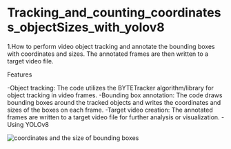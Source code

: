 # Tracking_and_counting_coordinatess_objectSizes_with_yolov8



1.How to perform video object tracking and annotate the bounding boxes with coordinates and sizes. The annotated frames are then written to a target video file.

Features

-Object tracking: The code utilizes the BYTETracker algorithm/library for object tracking in video frames.
-Bounding box annotation: The code draws bounding boxes around the tracked objects and writes the coordinates and sizes of the boxes on each frame.
-Target video creation: The annotated frames are written to a target video file for further analysis or visualization.
-Using YOLOv8

![coordinates and the size of bounding boxes](https://github.com/12194916/Tracking_and_counting_coordinatess_objectSizes_with_yolov8/blob/main/coordinates.gif)


